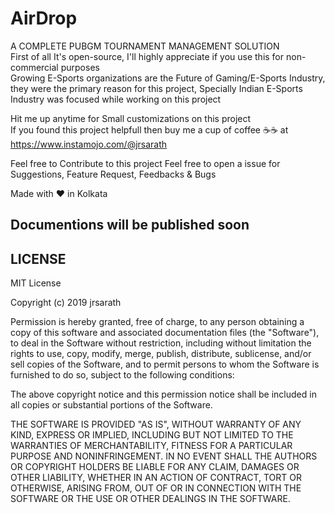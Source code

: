 # AirDrop
A COMPLETE PUBGM TOURNAMENT MANAGEMENT SOLUTION<br>
First of all It's open-source, I'll highly appreciate if you use this for non-commercial purposes<br>
Growing E-Sports organizations are the Future of Gaming/E-Sports Industry, <br>
they were the primary reason for this project, Specially Indian E-Sports Industry was focused while working on this project

Hit me up anytime for Small customizations on this project<br>
If you found this project helpfull then buy me a cup of coffee :coffee::coffee: at https://www.instamojo.com/@jrsarath

Feel free to Contribute to this project
Feel free to open a issue for Suggestions, Feature Request, Feedbacks & Bugs

Made with :heart: in Kolkata
## Documentions will be published soon


## LICENSE
MIT License

Copyright (c) 2019 jrsarath

Permission is hereby granted, free of charge, to any person obtaining a copy of this software and associated documentation files (the "Software"), to deal in the Software without restriction, including without limitation the rights to use, copy, modify, merge, publish, distribute, sublicense, and/or sell copies of the Software, and to permit persons to whom the Software is furnished to do so, subject to the following conditions:

The above copyright notice and this permission notice shall be included in all copies or substantial portions of the Software.

THE SOFTWARE IS PROVIDED "AS IS", WITHOUT WARRANTY OF ANY KIND, EXPRESS OR IMPLIED, INCLUDING BUT NOT LIMITED TO THE WARRANTIES OF MERCHANTABILITY, FITNESS FOR A PARTICULAR PURPOSE AND NONINFRINGEMENT. IN NO EVENT SHALL THE AUTHORS OR COPYRIGHT HOLDERS BE LIABLE FOR ANY CLAIM, DAMAGES OR OTHER LIABILITY, WHETHER IN AN ACTION OF CONTRACT, TORT OR OTHERWISE, ARISING FROM, OUT OF OR IN CONNECTION WITH THE SOFTWARE OR THE USE OR OTHER DEALINGS IN THE SOFTWARE.
